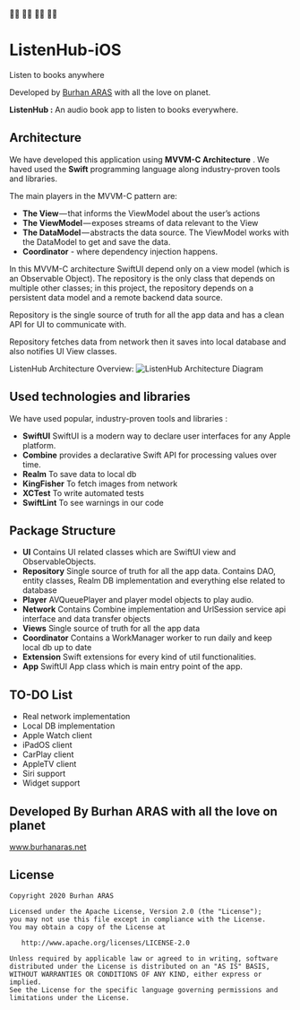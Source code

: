 📱📗 📱📗 📱📗 📱📗
# ListenHub-iOS
Listen to books anywhere


Developed by [Burhan ARAS] with all the love on planet.

**ListenHub :** An audio book app to listen to books everywhere.

## Architecture

We have developed this application using **MVVM-C Architecture** . We haved used the **Swift** programming language along industry-proven tools and libraries.

The main players in the MVVM-C pattern are:
  - **The View** — that informs the ViewModel about the user’s actions
  - **The ViewModel** — exposes streams of data relevant to the View
  - **The DataModel** — abstracts the data source. The ViewModel works with the DataModel to get and save the data.
  - **Coordinator** - where dependency injection happens.


In this MVVM-C architecture SwiftUI depend only on a view model (which is an Observable Object). The repository is the only class that depends on multiple other classes; in this project, the repository depends on a persistent data model and a remote backend data source.

Repository is the single source of truth for all the app data and has a clean API for UI to communicate with.

Repository fetches data from network then it saves into local database and also notifies UI View classes.

ListenHub Architecture Overview:
![ListenHub Architecture Diagram](https://github.com/burhanaras/ListenHub/blob/master/screenshots/MarvelSwiftUIArch.jpg)


## Used technologies and libraries

We have used popular, industry-proven tools and libraries :

* **SwiftUI** SwiftUI is a modern way to declare user interfaces for any Apple platform. 
* **Combine** provides a declarative Swift API for processing values over time.
* **Realm** To save data to local db
* **KingFisher** To fetch images from network
* **XCTest** To write automated tests
* **SwiftLint** To see warnings in our code

## Package Structure

* **UI** Contains UI related classes which are SwiftUI view and ObservableObjects.
* **Repository** Single source of truth for all the app data. Contains DAO, entity classes, Realm DB implementation and everything else related to database
* **Player** AVQueuePlayer and player model objects to play audio.
* **Network** Contains Combine implementation and UrlSession service api interface and data transfer objects
* **Views** Single source of truth for all the app data
* **Coordinator** Contains a WorkManager worker to run daily and keep local db up to date
* **Extension** Swift extensions for every kind of util functionalities.
* **App** SwiftUI App class which is main entry point of the app.


## TO-DO List

* Real network implementation
* Local DB implementation
* Apple Watch client
* iPadOS client
* CarPlay client
* AppleTV client
* Siri support
* Widget support


Developed By Burhan ARAS with all the love on planet
------------

www.burhanaras.net

   [Burhan ARAS]: <http://www.burhanaras.net>


License
-------

    Copyright 2020 Burhan ARAS

    Licensed under the Apache License, Version 2.0 (the "License");
    you may not use this file except in compliance with the License.
    You may obtain a copy of the License at

       http://www.apache.org/licenses/LICENSE-2.0

    Unless required by applicable law or agreed to in writing, software
    distributed under the License is distributed on an "AS IS" BASIS,
    WITHOUT WARRANTIES OR CONDITIONS OF ANY KIND, either express or implied.
    See the License for the specific language governing permissions and
    limitations under the License.
